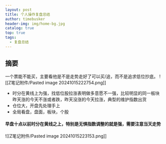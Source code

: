 ```yaml
---
layout: post
title: 个人操作复盘总结
author: timebusker
header-img: img/home-bg.jpg
catalog: true
top: true
tags:
  - 复盘总结
---
```

## 摘要

一个票能不能买，主要看他是不是走势走好了可以买/追，而不是追求低位抄底。
![[Z笔记附件/Pasted image 20241015222754.png]]



- 时分在黄线上为强，找低位股拉涨表明做多意愿不一强，比较明显的同一板块昨天涨的今天不涨或者跌，昨天没涨的今天拉涨，典型的维护指数出货
- 仓位大，开盘先处理手上
- 全局看盘，盘面，板块，个股


####  早盘十点以前时分在黄线之上，特别是无惧指数调整的就是强，需要注意当天走势

![[Z笔记附件/Pasted image 20241015223153.png]]

